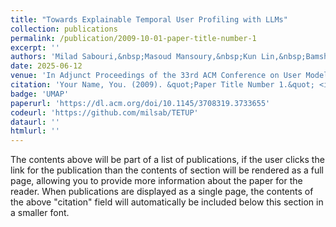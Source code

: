 ```yaml
---
title: "Towards Explainable Temporal User Profiling with LLMs"
collection: publications
permalink: /publication/2009-10-01-paper-title-number-1
excerpt: ''
authors: 'Milad Sabouri,&nbsp;Masoud Mansoury,&nbsp;Kun Lin,&nbsp;Bamshad Mobasher'
date: 2025-06-12
venue: 'In Adjunct Proceedings of the 33rd ACM Conference on User Modeling, Adaptation and Personalization'
citation: 'Your Name, You. (2009). &quot;Paper Title Number 1.&quot; <i>Journal 1</i>. 1(1).'
badge: 'UMAP'
paperurl: 'https://dl.acm.org/doi/10.1145/3708319.3733655'
codeurl: 'https://github.com/milsab/TETUP'
dataurl: ''
htmlurl: ''
---
```


The contents above will be part of a list of publications, if the user clicks the link for the publication than the contents of section will be rendered as a full page, allowing you to provide more information about the paper for the reader. When publications are displayed as a single page, the contents of the above "citation" field will automatically be included below this section in a smaller font.
